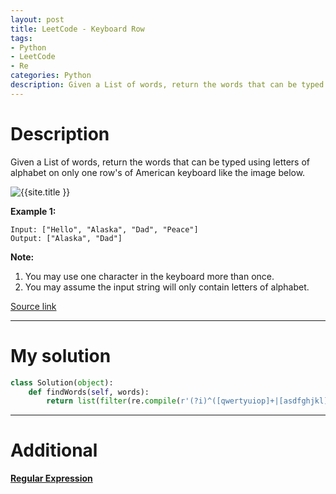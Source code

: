 ```yaml
---
layout: post
title: LeetCode - Keyboard Row
tags:
- Python
- LeetCode
- Re
categories: Python
description: Given a List of words, return the words that can be typed using letters of alphabet on only one row's of American keyboard like the image below.
---
```



# Description

Given a List of words, return the words that can be typed using letters of alphabet on only one row's of American keyboard like the image below.

<img src="/{{ site.assets }}/img/_keyboard_row_1.png"  title="{{site.title }}"/>

**Example 1:**

```
Input: ["Hello", "Alaska", "Dad", "Peace"]
Output: ["Alaska", "Dad"]
```

**Note:**
1. You may use one character in the keyboard more than once.
2. You may assume the input string will only contain letters of alphabet.

[Source link](https://leetcode.com/problems/keyboard-row/#/description)

__________

# My solution

```python
class Solution(object):
    def findWords(self, words):
        return list(filter(re.compile(r'(?i)^([qwertyuiop]+|[asdfghjkl]+|[zxcvbnm]+)$'). match, words))

```

__________
# Additional

[**Regular Expression**](https://docs.python.org/3/library/re.html)
